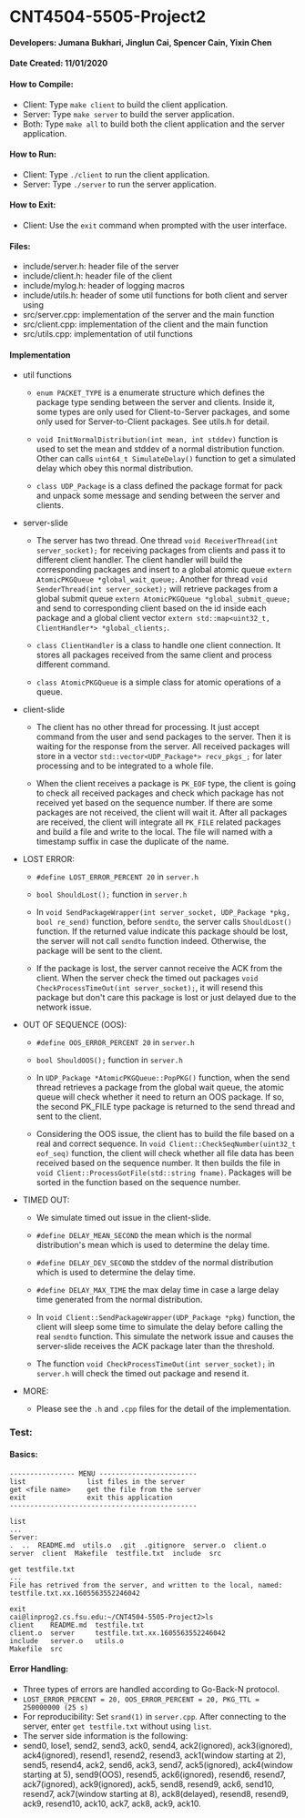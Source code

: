 # CNT4504-5505-Project2

#### Developers: Jumana Bukhari, Jinglun Cai, Spencer Cain, Yixin Chen

#### Date Created: 11/01/2020

#### How to Compile:
- Client: Type `make client` to build the client application.
- Server: Type `make server` to build the server application.
- Both: Type `make all` to build both the client application and the server application.


#### How to Run:
- Client: Type `./client` to run the client application.
- Server: Type `./server` to run the server application.


#### How to Exit:
- Client: Use the `exit` command when prompted with the user interface.


#### Files:
- include/server.h: header file of the server
- include/client.h: header file of the client
- include/mylog.h: header of logging macros
- include/utils.h: header of some util functions for both client and server using
- src/server.cpp: implementation of the server and the main function
- src/client.cpp: implementation of the client and the main function
- src/utils.cpp: implementation of util functions


#### Implementation
- util functions
    - `enum PACKET_TYPE` is a enumerate structure which defines the package type sending between the server and clients. Inside it, some types are only used for Client-to-Server packages, and some only used for Server-to-Client packages. See utils.h for detail.

    - `void InitNormalDistribution(int mean, int stddev)` function is used to set the mean and stddev of a normal distribution function. Other can calls `uint64_t SimulateDelay()` function to get a simulated delay which obey this normal distribution.

    - `class UDP_Package` is a class defined the package format for pack and unpack some message and sending between the server and clients.

- server-slide
    - The server has two thread. One thread `void ReceiverThread(int server_socket);` for receiving packages from clients and pass it to different client handler. The client handler will build the corresponding packages and insert to a global atomic queue `extern AtomicPKGQueue *global_wait_queue;`. Another for thread `void SenderThread(int server_socket);` will retrieve packages from a global submit queue `extern AtomicPKGQueue *global_submit_queue;` and send to corresponding client based on the id inside each package and a global client vector `extern std::map<uint32_t, ClientHandler*> *global_clients;`.

    - `class ClientHandler` is a class to handle one client connection. It stores all packages received from the same client and process different command.

    - `class AtomicPKGQueue` is a simple class for atomic operations of a queue.

- client-slide
    - The client has no other thread for processing. It just accept command from the user and send packages to the server. Then it is waiting for the response from the server. All received packages will store in a vector `std::vector<UDP_Package*> recv_pkgs_;` for later processing and to be integrated to a whole file.

    - When the client receives a package is `PK_EOF` type, the client is going to check all received packages and check which package has not received yet based on the sequence number. If there are some packages are not received, the client will wait it. After all packages are received, the client will integrate all `PK_FILE` related packages and build a file and write to the local. The file will named with a timestamp suffix in case the duplicate of the name.

- LOST ERROR:
    - `#define LOST_ERROR_PERCENT 20` in `server.h`

    - `bool ShouldLost();` function in `server.h`

    - In `void SendPackageWrapper(int server_socket, UDP_Package *pkg, bool re_send)` function, before `sendto`, the server calls `ShouldLost()` function. If the returned value indicate this package should be lost, the server will not call `sendto` function indeed. Otherwise, the package will be sent to the client.

    - If the package is lost, the server cannot receive the ACK from the client. When the server check the timed out packages `void CheckProcessTimeOut(int server_socket);`, it will resend this package but don't care this package is lost or just delayed due to the network issue.

- OUT OF SEQUENCE (OOS):
    - `#define OOS_ERROR_PERCENT 20` in `server.h`

    - `bool ShouldOOS();` function in `server.h`

    - In `UDP_Package *AtomicPKGQueue::PopPKG()` function, when the send thread retrieves a package from the global wait queue, the atomic queue will check whether it need to return an OOS package. If so, the second PK_FILE type package is returned to the send thread and sent to the client.

    - Considering the OOS issue, the client has to build the file based on a real and correct sequence. In `void Client::CheckSeqNumber(uint32_t eof_seq)` function, the client will check whether all file data has been received based on the sequence number. It then  builds the file in `void Client::ProcessGotFile(std::string fname)`. Packages will be sorted in the function based on the sequence number.

- TIMED OUT:
    - We simulate timed out issue in the client-slide.

    - `#define DELAY_MEAN_SECOND` the mean which is the normal distribution's mean which is used to determine the delay time.

    - `#define DELAY_DEV_SECOND` the stddev of the normal distribution which is used to determine the delay time.

    - `#define DELAY_MAX_TIME` the max delay time in case a large delay time generated from the normal distribution.

    - In `void Client::SendPackageWrapper(UDP_Package *pkg)` function, the client will sleep some time to simulate the delay before calling the real `sendto` function. This simulate the network issue and causes the server-slide receives the ACK package later than the threshold.

    - The function `void CheckProcessTimeOut(int server_socket);` in `server.h` will check the timed out package and resend it.

- MORE:
    - Please see the `.h` and `.cpp` files for the detail of the implementation.


### Test:
#### Basics:

```
---------------- MENU ------------------------
list               list files in the server
get <file name>    get the file from the server
exit               exit this application
----------------------------------------------
```

```
list
...
Server:
.  ..  README.md  utils.o  .git  .gitignore  server.o  client.o  server  client  Makefile  testfile.txt  include  src  
```
```
get testfile.txt
...
File has retrived from the server, and written to the local, named: testfile.txt.xx.1605563552246042
```
```
exit
cai@linprog2.cs.fsu.edu:~/CNT4504-5505-Project2>ls
client    README.md  testfile.txt
client.o  server     testfile.txt.xx.1605563552246042
include   server.o   utils.o
Makefile  src
```

#### Error Handling:
- Three types of errors are handled according to Go-Back-N protocol.
- `LOST_ERROR_PERCENT = 20, OOS_ERROR_PERCENT = 20, PKG_TTL = 250000000 (25 s)`
- For reproducibility: Set `srand(1)` in `server.cpp`.
  After connecting to the server, enter `get testfile.txt` without using `list`.
- The server side information is the following:
- send0, lose1, send2, send3, ack0, send4, ack2(ignored), ack3(ignored), ack4(ignored), resend1, resend2, resend3, ack1(window starting at 2), send5, resend4, ack2,
send6, ack3, send7, ack5(ignored), ack4(window starting at 5), send9(OOS),
resend5, ack6(ignored), resend6, resend7, ack7(ignored), ack9(ignored), ack5, send8, resend9, ack6, send10, resend7, ack7(window starting at 8), ack8(delayed),
resend8, resend9, ack9, resend10, ack10, ack7, ack8, ack9, ack10.

